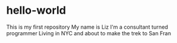 hello-world
===========

This is my first repository
My name is Liz
I'm a consultant turned programmer
Living in NYC and about to make the trek to San Fran

